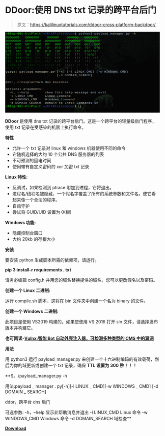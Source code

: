 # DDoor:使用 DNS txt 记录的跨平台后门

> 原文：<https://kalilinuxtutorials.com/ddoor-cross-platform-backdoor/>

[![DDoor : Cross Platform Backdoor Using DNS txt Records](img//16ecb09deb4816556b4b8ca340dbafdc.png "DDoor : Cross Platform Backdoor Using DNS txt Records")](https://1.bp.blogspot.com/-NlTmvbyQxOM/XdYbgrKB42I/AAAAAAAADhI/zF5lE3WHDTQlT8MPEcuo-nlmdexWFEo_QCLcBGAsYHQ/s1600/ddoor%2B%25281%2529.png)

**DDoor** 是使用 dns txt 记录的跨平台后门。这是一个跨平台的轻量级后门程序，使用 txt 记录在受感染的机器上执行命令。

**特性**

*   允许一个 txt 记录对 linux 和 windows 机器使用不同的命令
*   它随机选择的大约 10 个公共 DNS 服务器的列表
*   不可预测的回电时间
*   使用带有自定义密码的 xor 加密 txt 记录

**Linux 特性:**

*   反调试，如果检测到 ptrace 附加到进程，它将退出。
*   进程名/线程名被隐藏，一个假名字覆盖了所有的系统参数和文件名，使它看起来像一个合法的程序。
*   自动守护
*   尝试将 GUID/UID 设置为 0(根)

**Windows 功能:**

*   隐藏控制台窗口
*   大约 20kb 的存根大小

**安装**

要安装 python 生成脚本所需的依赖项，请运行。

**pip 3 install-r requirements . txt**

请务必编辑 config.h 并用您的域名替换提供的域名，您可以更改假名以及密码。

**创建一个 Linux 二进制:**

运行 compile.sh 脚本，这将在 bin 文件夹中创建一个名为 binary 的文件。

**创建一个 Windows 二进制:**

此项目是使用 VS2019 构建的，如果您使用 VS 2019 打开 sln 文件，请选择发布版本并构建它。

**也可阅读-[Vulnx:智能 Bot 自动外壳注入器，可检测多种类型的 CMS 中的漏洞](https://kalilinuxtutorials.com/vulnx-intelligent-bot-auto-shell-injector/)**

**用法**

用 python3 运行 payload_manager.py 来创建一个十六进制编码的有效载荷，然后为你的域更新或创建一个 txt 记录，确保 **TTL 设置为 300 秒！！！**

**$。/payload_manager.py -h

用法:payload _ manager . py[-h][-l LINUX _ CMD][-w WINDOWS _ CMD]
[-d DOMAIN _ SEARCH]

ddor，跨平台 dns 后门

可选参数:
-h，–help 显示此帮助消息并退出
-l LINUX_CMD Linux 命令
-w WINDOWS_CMD Windows 命令
-d DOMAIN_SEARCH 域检查**

[**Download**](https://github.com/rek7/ddoor)